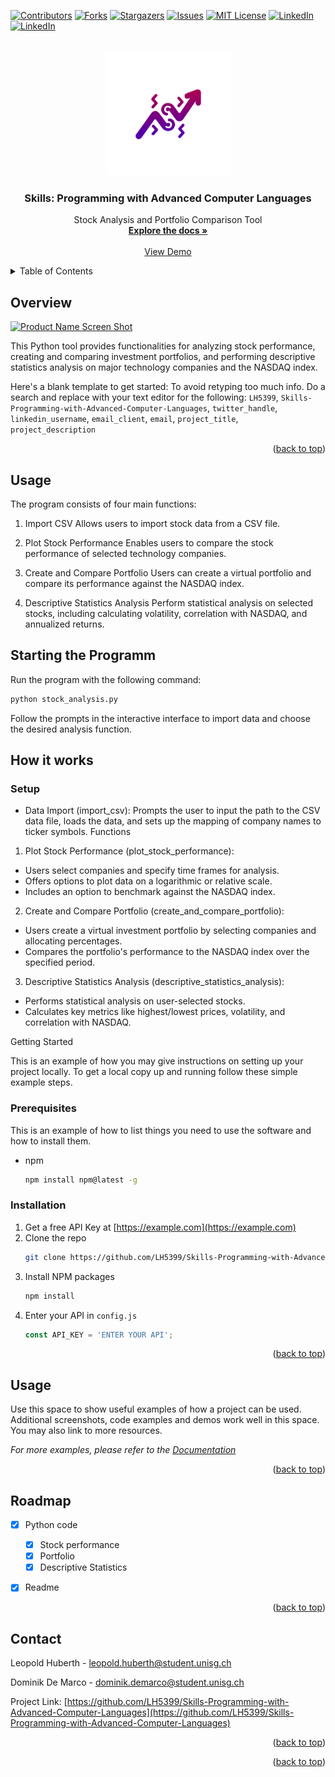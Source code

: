 <!-- Improved compatibility of back to top link: See: https://github.com/othneildrew/Best-README-Template/pull/73 -->
<a name="readme-top"></a>
<!--
*** Thanks for checking out the Best-README-Template. If you have a suggestion
*** that would make this better, please fork the repo and create a pull request
*** or simply open an issue with the tag "enhancement".
*** Don't forget to give the project a star!
*** Thanks again! Now go create something AMAZING! :D
-->



<!-- PROJECT SHIELDS -->
<!--
*** I'm using markdown "reference style" links for readability.
*** Reference links are enclosed in brackets [ ] instead of parentheses ( ).
*** See the bottom of this document for the declaration of the reference variables
*** for contributors-url, forks-url, etc. This is an optional, concise syntax you may use.
*** https://www.markdownguide.org/basic-syntax/#reference-style-links
-->
[![Contributors][contributors-shield]][contributors-url]
[![Forks][forks-shield]][forks-url]
[![Stargazers][stars-shield]][stars-url]
[![Issues][issues-shield]][issues-url]
[![MIT License][license-shield]][license-url]
[![LinkedIn][linkedin-shield1]][linkedin-url1]
[![LinkedIn][linkedin-shield2]][linkedin-url2]


<!-- PROJECT LOGO -->
<br />
<div align="center">
  <a href="https://github.com/LH5399/Skills-Programming-with-Advanced-Computer-Languages">
    <img src="logo.png" alt="Logo" width="200" height="200">
  </a>

<h3 align="center">Skills: Programming with Advanced Computer Languages</h3>

  <p align="center">
    Stock Analysis and Portfolio Comparison Tool
    <br />
    <a href="https://github.com/LH5399/Skills-Programming-with-Advanced-Computer-Languages"><strong>Explore the docs »</strong></a>
    <br />
    <br />
    <a href="https://github.com/LH5399/Skills-Programming-with-Advanced-Computer-Languages">View Demo</a>
  </p>
</div>



<!-- TABLE OF CONTENTS -->
<details>
  <summary>Table of Contents</summary>
  <ol>
    <li>
      <a href="#about-the-project">About The Project</a>
      <ul>
        <li><a href="#built-with">Built With</a></li>
      </ul>
    </li>
    <li>
      <a href="#getting-started">Getting Started</a>
      <ul>
        <li><a href="#prerequisites">Prerequisites</a></li>
        <li><a href="#installation">Installation</a></li>
      </ul>
    </li>
    <li><a href="#usage">Usage</a></li>
    <li><a href="#roadmap">Roadmap</a></li>
    <li><a href="#contributing">Contributing</a></li>
    <li><a href="#license">License</a></li>
    <li><a href="#contact">Contact</a></li>
    <li><a href="#acknowledgments">Acknowledgments</a></li>
  </ol>
</details>



<!-- ABOUT THE PROJECT -->
## Overview

[![Product Name Screen Shot][product-screenshot]](https://example.com)

This Python tool provides functionalities for analyzing stock performance, creating and comparing investment portfolios, and performing descriptive statistics analysis on major technology companies and the NASDAQ index.

Here's a blank template to get started: To avoid retyping too much info. Do a search and replace with your text editor for the following: `LH5399`, `Skills-Programming-with-Advanced-Computer-Languages`, `twitter_handle`, `linkedin_username`, `email_client`, `email`, `project_title`, `project_description`

<p align="right">(<a href="#readme-top">back to top</a>)</p>







<!-- GETTING STARTED -->
## Usage
The program consists of four main functions:

1. Import CSV
Allows users to import stock data from a CSV file.

2. Plot Stock Performance
Enables users to compare the stock performance of selected technology companies.

3. Create and Compare Portfolio
Users can create a virtual portfolio and compare its performance against the NASDAQ index.

4. Descriptive Statistics Analysis
Perform statistical analysis on selected stocks, including calculating volatility, correlation with NASDAQ, and annualized returns.

## Starting the Programm
Run the program with the following command:

```sh
python stock_analysis.py
```
Follow the prompts in the interactive interface to import data and choose the desired analysis function.

## How it works

### Setup
* Data Import (import_csv): Prompts the user to input the path to the CSV data file, loads the data, and sets up the mapping of company names to ticker symbols.
Functions
1. Plot Stock Performance (plot_stock_performance):

* Users select companies and specify time frames for analysis.
* Offers options to plot data on a logarithmic or relative scale.
* Includes an option to benchmark against the NASDAQ index.

2. Create and Compare Portfolio (create_and_compare_portfolio):

* Users create a virtual investment portfolio by selecting companies and allocating percentages.
* Compares the portfolio's performance to the NASDAQ index over the specified period.

3. Descriptive Statistics Analysis (descriptive_statistics_analysis):

* Performs statistical analysis on user-selected stocks.
* Calculates key metrics like highest/lowest prices, volatility, and correlation with NASDAQ.


Getting Started

This is an example of how you may give instructions on setting up your project locally.
To get a local copy up and running follow these simple example steps.

### Prerequisites

This is an example of how to list things you need to use the software and how to install them.
* npm
  ```sh
  npm install npm@latest -g
  ```

### Installation

1. Get a free API Key at [https://example.com](https://example.com)
2. Clone the repo
   ```sh
   git clone https://github.com/LH5399/Skills-Programming-with-Advanced-Computer-Languages.git
   ```
3. Install NPM packages
   ```sh
   npm install
   ```
4. Enter your API in `config.js`
   ```js
   const API_KEY = 'ENTER YOUR API';
   ```

<p align="right">(<a href="#readme-top">back to top</a>)</p>



<!-- USAGE EXAMPLES -->
## Usage

Use this space to show useful examples of how a project can be used. Additional screenshots, code examples and demos work well in this space. You may also link to more resources.

_For more examples, please refer to the [Documentation](https://example.com)_

<p align="right">(<a href="#readme-top">back to top</a>)</p>



<!-- ROADMAP -->
## Roadmap

- [x] Python code
    - [x] Stock performance
    - [x] Portfolio
    - [x] Descriptive Statistics 
- [x] Readme



<p align="right">(<a href="#readme-top">back to top</a>)</p>






<!-- CONTACT -->
## Contact

Leopold Huberth - leopold.huberth@student.unisg.ch

Dominik De Marco - dominik.demarco@student.unisg.ch

Project Link: [https://github.com/LH5399/Skills-Programming-with-Advanced-Computer-Languages](https://github.com/LH5399/Skills-Programming-with-Advanced-Computer-Languages)

<p align="right">(<a href="#readme-top">back to top</a>)</p>





<p align="right">(<a href="#readme-top">back to top</a>)</p>



<!-- MARKDOWN LINKS & IMAGES -->
<!-- https://www.markdownguide.org/basic-syntax/#reference-style-links -->
[contributors-shield]: https://img.shields.io/github/contributors/LH5399/Skills-Programming-with-Advanced-Computer-Languages.svg?style=for-the-badge
[contributors-url]: https://github.com/LH5399/Skills-Programming-with-Advanced-Computer-Languages/graphs/contributors
[forks-shield]: https://img.shields.io/github/forks/LH5399/Skills-Programming-with-Advanced-Computer-Languages.svg?style=for-the-badge
[forks-url]: https://github.com/LH5399/Skills-Programming-with-Advanced-Computer-Languages/network/members
[stars-shield]: https://img.shields.io/github/stars/LH5399/Skills-Programming-with-Advanced-Computer-Languages.svg?style=for-the-badge
[stars-url]: https://github.com/LH5399/Skills-Programming-with-Advanced-Computer-Languages/stargazers
[issues-shield]: https://img.shields.io/github/issues/LH5399/Skills-Programming-with-Advanced-Computer-Languages.svg?style=for-the-badge
[issues-url]: https://github.com/LH5399/Skills-Programming-with-Advanced-Computer-Languages/issues
[license-shield]: https://img.shields.io/github/license/LH5399/Skills-Programming-with-Advanced-Computer-Languages.svg?style=for-the-badge
[license-url]: https://github.com/LH5399/Skills-Programming-with-Advanced-Computer-Languages/blob/master/LICENSE.txt
[linkedin-shield1]: https://img.shields.io/badge/-LinkedIn-black.svg?style=for-the-badge&logo=linkedin&colorB=555
[linkedin-url1]: https://www.linkedin.com/in/l-huberth
[linkedin-shield2]: https://img.shields.io/badge/-LinkedIn-black.svg?style=for-the-badge&logo=linkedin&colorB=555
[linkedin-url2]: https://www.linkedin.com/in/dominik-de-marco/
[product-screenshot]: images/screenshot.png

